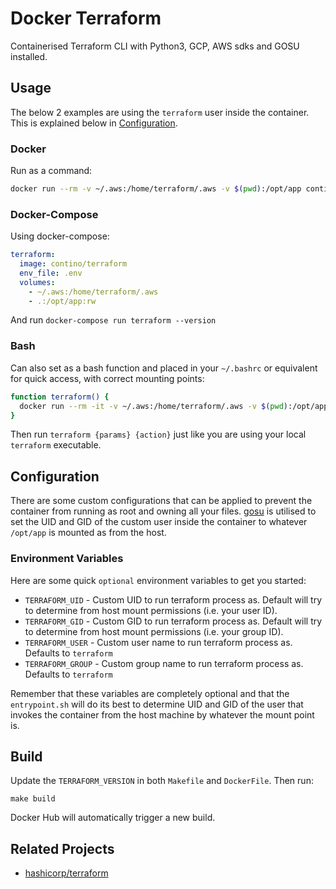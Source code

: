 # Docker Terraform
Containerised Terraform CLI with Python3, GCP, AWS sdks and GOSU installed.

## Usage
The below 2 examples are using the `terraform` user inside the container.
This is explained below in [Configuration](#configuration).

### Docker
Run as a command:

```bash
docker run --rm -v ~/.aws:/home/terraform/.aws -v $(pwd):/opt/app contino/terraform --version
```

### Docker-Compose
Using docker-compose:

```yaml
terraform:
  image: contino/terraform
  env_file: .env
  volumes:
    - ~/.aws:/home/terraform/.aws
    - .:/opt/app:rw
```

And run `docker-compose run terraform --version`

### Bash
Can also set as a bash function and placed in your `~/.bashrc` or equivalent
for quick access, with correct mounting points:

```bash
function terraform() {
  docker run --rm -it -v ~/.aws:/home/terraform/.aws -v $(pwd):/opt/app contino/terraform "$@";
}
```

Then run `terraform {params} {action}` just like you are using your local
`terraform` executable.

## Configuration
There are some custom configurations that can be applied to prevent the
container from running as root and owning all your files.
[gosu](https://github.com/tianon/gosu) is utilised to set the UID and GID of
the custom user inside the container to whatever `/opt/app` is mounted as from
the host.

### Environment Variables
Here are some quick `optional` environment variables to get you started:

- `TERRAFORM_UID` - Custom UID to run terraform process as. Default will try to determine from host mount permissions (i.e. your user ID).
- `TERRAFORM_GID` - Custom GID to run terraform process as. Default will try to determine from host mount permissions (i.e. your group ID).
- `TERRAFORM_USER` - Custom user name to run terraform process as. Defaults to `terraform`
- `TERRAFORM_GROUP` - Custom group name to run terraform process as. Defaults to `terraform`

Remember that these variables are completely optional and that the `entrypoint.sh`
will do its best to determine UID and GID of the user that invokes the container
from the host machine by whatever the mount point is.

## Build
Update the `TERRAFORM_VERSION` in both `Makefile` and `DockerFile`. Then run:

```
make build
```

Docker Hub will automatically trigger a new build.

## Related Projects

- [hashicorp/terraform](https://hub.docker.com/r/hashicorp/terraform/)